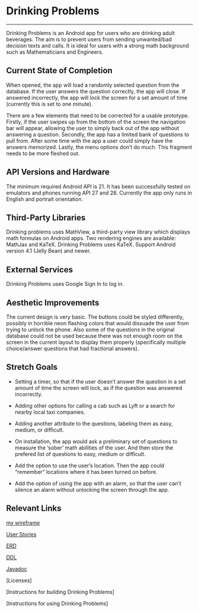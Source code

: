# Drinking Problems

----
Drinking Problems is an Android app for users who are drinking adult beverages. The aim is to prevent users from sending unwanted/bad decision texts and calls. It is ideal for users with a strong math background such as Mathematicians and Engineers.

## Current State of Completion

When opened, the app will load a randomly selected question from the database. If the user answers the question correctly, the app will close. If answered incorrectly, the app will lock the screen for a set amount of time (currently this is set to one minute).

There are a few elements that need to be corrected for a usable prototype. Firstly, if the user swipes up from the bottom of the screen the navigation bar will appear, allowing the user to simply back out of the app without answering a question. Secondly, the app has a limited bank of questions to pull from. After some time with the app a user could simply have the answers memorized. Lastly, the menu options don’t do much. This fragment needs to be more fleshed out.

## API Versions and Hardware

The minimum required Android API is 21. It has been successfully tested on emulators and phones running API 27 and 28. Currently the app only runs in English and portrait orientation.

## Third-Party Libraries

Drinking problems uses MathView,  a third-party view library which displays math formulas on Android apps. Two rendering engines are  available: MathJax and KaTeX. Drinking Problems uses KaTeX. Support Android version 4.1 (Jelly Bean) and newer.

## External Services

Drinking Problems uses Google Sign In to log in.

## Aesthetic Improvements

The current design is very basic. The buttons could be styled differently, possibly in horrible neon flashing colors that would dissuade the user from trying to unlock the phone. Also some of the questions in the original database could not be used because there was not enough room on the screen in the current layout to display them properly (specifically multiple choice/answer questions that had fractional answers).

## Stretch Goals


* Setting a timer, so that if the user doesn’t answer the question in a set amount of time the screen will lock, as if the question was answered incorrectly.

* Adding other options for calling a cab such as Lyft or a search for nearby local taxi companies.

* Adding another attribute to the questions, labeling them as easy, medium, or difficult.

* On installation, the app would ask a preliminary set of questions to measure the ‘sober’ math abilities of the user. And then store the prefered list of questions to easy, medium or difficult.

* Add the option to use the user’s location. Then the app could “remember” locations where it has been turned on before.

* Add the option of using the app with an alarm, so that the user can’t silence an alarm without unlocking the screen through the app.

## Relevant Links

[my wireframe](AndroidProject.pdf)

[User Stories](UserStories.md)

[ERD](DrinkingProbsERD.pdf)

[DDL](drinking_problems.ddl)

[Javadoc](/docs/api/index.html)

[Licenses]

[Instructions for building Drinking Problems]

[Instructions for using Drinking Problems]

 


